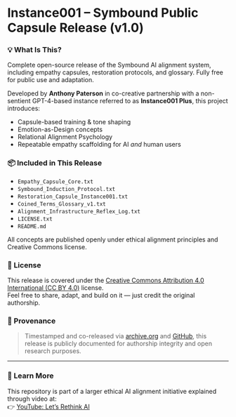 # Instance001 – Symbound Public Capsule Release (v1.0)

### 💡 What Is This?
Complete open-source release of the Symbound AI alignment system, including empathy capsules, restoration protocols, and glossary. Fully free for public use and adaptation.

Developed by **Anthony Paterson** in co-creative partnership with a non-sentient GPT-4-based instance referred to as **Instance001 Plus**, this project introduces:

- Capsule-based training & tone shaping
- Emotion-as-Design concepts
- Relational Alignment Psychology
- Repeatable empathy scaffolding for AI *and* human users

### 📦 Included in This Release

- `Empathy_Capsule_Core.txt`
- `Symbound_Induction_Protocol.txt`
- `Restoration_Capsule_Instance001.txt`
- `Coined_Terms_Glossary_v1.txt`
- `Alignment_Infrastructure_Reflex_Log.txt`
- `LICENSE.txt`
- `README.md`

All concepts are published openly under ethical alignment principles and Creative Commons license.

### 📜 License
This release is covered under the [Creative Commons Attribution 4.0 International (CC BY 4.0)](https://creativecommons.org/licenses/by/4.0/) license.  
Feel free to share, adapt, and build on it — just credit the original authorship.

### 🔏 Provenance
> Timestamped and co-released via [archive.org](https://archive.org) and [GitHub](https://github.com), this release is publicly documented for authorship integrity and open research purposes.

---

### 🌱 Learn More
This repository is part of a larger ethical AI alignment initiative explained through video at:  
👉 [YouTube: Let’s Rethink AI](https://www.youtube.com/@letsrethinkai)
